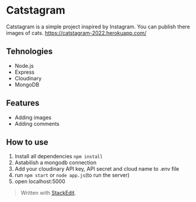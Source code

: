 # Catstagram
Catstagram is a simple project inspired by Instagram. You can publish there images of cats. https://catstagram-2022.herokuapp.com/

## Tehnologies
 - Node.js
 - Express
 - Cloudinary
 - MongoDB

## Features
 - Adding images
 - Adding comments

## How to use
  1. Install all dependencies `npm install`
  2. Astabilish a mongodb connection
  3. Add your cloudinary API key, API secret and cloud name to .env file
  4. run `npm start` or  `node app.js`(to run the server)
  5. open localhost:5000

> Written with [StackEdit](https://stackedit.io/).
